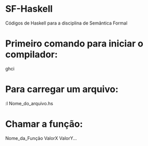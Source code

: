 # SF-Haskell
Códigos de Haskell para a disciplina de Semântica Formal

# Primeiro comando para iniciar o compilador:
ghci

# Para carregar um arquivo:
:l Nome_do_arquivo.hs

# Chamar a função:
Nome_da_Função ValorX ValorY...